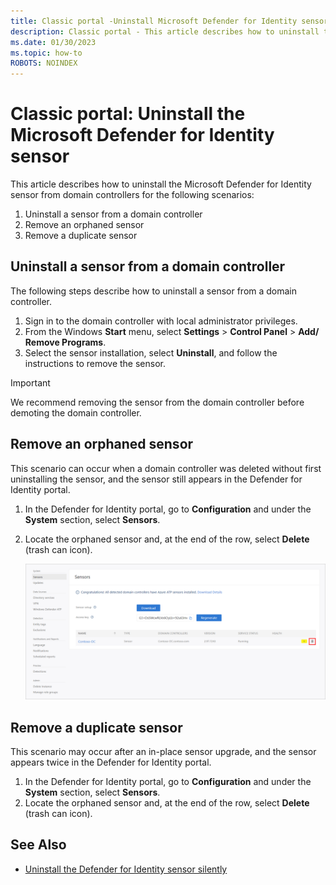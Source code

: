 ```yaml
---
title: Classic portal -Uninstall Microsoft Defender for Identity sensor
description: Classic portal - This article describes how to uninstall the Microsoft Defender for Identity sensor from domain controllers.
ms.date: 01/30/2023
ms.topic: how-to
ROBOTS: NOINDEX
---
```


# Classic portal: Uninstall the Microsoft Defender for Identity sensor

This article describes how to uninstall the Microsoft Defender for Identity sensor from domain controllers for the following scenarios:

1. Uninstall a sensor from a domain controller
1. Remove an orphaned sensor
1. Remove a duplicate sensor

## Uninstall a sensor from a domain controller

The following steps describe how to uninstall a sensor from a domain controller.

1. Sign in to the domain controller with local administrator privileges.
1. From the Windows **Start** menu, select **Settings** > **Control Panel** > **Add/ Remove Programs**.
1. Select the sensor installation, select **Uninstall**, and follow the instructions to remove the sensor.

> [!IMPORTANT]
> We recommend removing the sensor from the domain controller before demoting the domain controller.

## Remove an orphaned sensor

This scenario can occur when a domain controller was deleted without first uninstalling the sensor, and the sensor still appears in the Defender for Identity portal.

1. In the Defender for Identity portal, go to **Configuration** and under the **System** section, select **Sensors**.
1. Locate the orphaned sensor and, at the end of the row, select **Delete** (trash can icon).

    ![Delete orphaned Defender for Identity sensor from sensors page](media/classic-delete-orphaned-sensor.png)

## Remove a duplicate sensor

This scenario may occur after an in-place sensor upgrade, and the sensor appears twice in the Defender for Identity portal.

1. In the Defender for Identity portal, go to **Configuration** and under the **System** section, select **Sensors**.
1. Locate the orphaned sensor and, at the end of the row, select **Delete** (trash can icon).

## See Also

- [Uninstall the Defender for Identity sensor silently](silent-installation.md#uninstall-the-defender-for-identity-sensor-silently)
